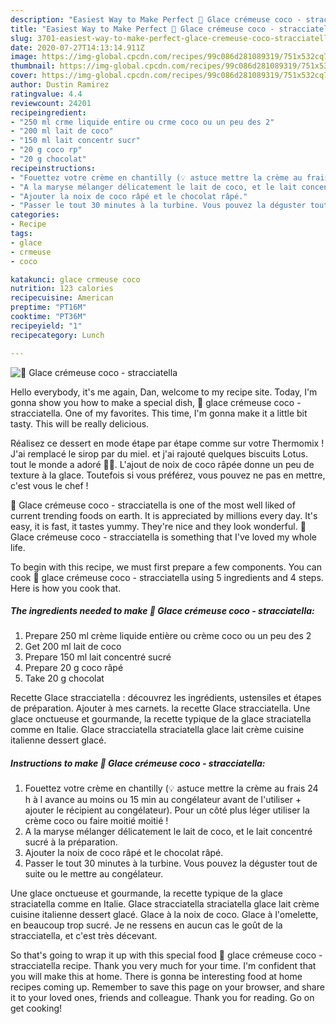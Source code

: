 ```yaml
---
description: "Easiest Way to Make Perfect 🍦 Glace crémeuse coco - stracciatella"
title: "Easiest Way to Make Perfect 🍦 Glace crémeuse coco - stracciatella"
slug: 3701-easiest-way-to-make-perfect-glace-cremeuse-coco-stracciatella
date: 2020-07-27T14:13:14.911Z
image: https://img-global.cpcdn.com/recipes/99c086d281089319/751x532cq70/🍦-glace-cremeuse-coco-stracciatella-photo-principale-de-la-recette.jpg
thumbnail: https://img-global.cpcdn.com/recipes/99c086d281089319/751x532cq70/🍦-glace-cremeuse-coco-stracciatella-photo-principale-de-la-recette.jpg
cover: https://img-global.cpcdn.com/recipes/99c086d281089319/751x532cq70/🍦-glace-cremeuse-coco-stracciatella-photo-principale-de-la-recette.jpg
author: Dustin Ramirez
ratingvalue: 4.4
reviewcount: 24201
recipeingredient:
- "250 ml crme liquide entire ou crme coco ou un peu des 2"
- "200 ml lait de coco"
- "150 ml lait concentr sucr"
- "20 g coco rp"
- "20 g chocolat"
recipeinstructions:
- "Fouettez votre crème en chantilly (💡 astuce mettre la crème au frais 24 h à l avance au moins ou 15 min au congélateur avant de l&#39;utiliser + ajouter le récipient au congélateur). Pour un côté plus léger utiliser la crème coco ou faire moitié moitié !"
- "A la maryse mélanger délicatement le lait de coco, et le lait concentré sucré à la préparation."
- "Ajouter la noix de coco râpé et le chocolat râpé."
- "Passer le tout 30 minutes à la turbine. Vous pouvez la déguster tout de suite ou le mettre au congélateur."
categories:
- Recipe
tags:
- glace
- crmeuse
- coco

katakunci: glace crmeuse coco 
nutrition: 123 calories
recipecuisine: American
preptime: "PT16M"
cooktime: "PT36M"
recipeyield: "1"
recipecategory: Lunch

---
```



![🍦 Glace crémeuse coco - stracciatella](https://img-global.cpcdn.com/recipes/99c086d281089319/751x532cq70/🍦-glace-cremeuse-coco-stracciatella-photo-principale-de-la-recette.jpg)

Hello everybody, it's me again, Dan, welcome to my recipe site. Today, I'm gonna show you how to make a special dish, 🍦 glace crémeuse coco - stracciatella. One of my favorites. This time, I'm gonna make it a little bit tasty. This will be really delicious.

Réalisez ce dessert en mode étape par étape comme sur votre Thermomix ! J&#39;ai remplacé le sirop par du miel. et j&#39;ai rajouté quelques biscuits Lotus. tout le monde a adoré 🍦🍦. L&#39;ajout de noix de coco râpée donne un peu de texture à la glace. Toutefois si vous préférez, vous pouvez ne pas en mettre, c&#39;est vous le chef !

🍦 Glace crémeuse coco - stracciatella is one of the most well liked of current trending foods on earth. It is appreciated by millions every day. It's easy, it is fast, it tastes yummy. They're nice and they look wonderful. 🍦 Glace crémeuse coco - stracciatella is something that I've loved my whole life.


To begin with this recipe, we must first prepare a few components. You can cook 🍦 glace crémeuse coco - stracciatella using 5 ingredients and 4 steps. Here is how you cook that.

<!--inarticleads1-->

##### The ingredients needed to make 🍦 Glace crémeuse coco - stracciatella:

1. Prepare 250 ml crème liquide entière ou crème coco ou un peu des 2
1. Get 200 ml lait de coco
1. Prepare 150 ml lait concentré sucré
1. Prepare 20 g coco râpé
1. Take 20 g chocolat


Recette Glace stracciatella : découvrez les ingrédients, ustensiles et étapes de préparation. Ajouter à mes carnets. la recette Glace stracciatella. Une glace onctueuse et gourmande, la recette typique de la glace straciatella comme en Italie. Glace stracciatella straciatella glace lait crème cuisine italienne dessert glacé. 

<!--inarticleads2-->

##### Instructions to make 🍦 Glace crémeuse coco - stracciatella:

1. Fouettez votre crème en chantilly (💡 astuce mettre la crème au frais 24 h à l avance au moins ou 15 min au congélateur avant de l&#39;utiliser + ajouter le récipient au congélateur). Pour un côté plus léger utiliser la crème coco ou faire moitié moitié !
1. A la maryse mélanger délicatement le lait de coco, et le lait concentré sucré à la préparation.
1. Ajouter la noix de coco râpé et le chocolat râpé.
1. Passer le tout 30 minutes à la turbine. Vous pouvez la déguster tout de suite ou le mettre au congélateur.


Une glace onctueuse et gourmande, la recette typique de la glace straciatella comme en Italie. Glace stracciatella straciatella glace lait crème cuisine italienne dessert glacé. Glace à la noix de coco. Glace à l&#39;omelette, en beaucoup trop sucré. Je ne ressens en aucun cas le goût de la stracciatella, et c&#39;est très décevant. 

So that's going to wrap it up with this special food 🍦 glace crémeuse coco - stracciatella recipe. Thank you very much for your time. I'm confident that you will make this at home. There is gonna be interesting food at home recipes coming up. Remember to save this page on your browser, and share it to your loved ones, friends and colleague. Thank you for reading. Go on get cooking!
